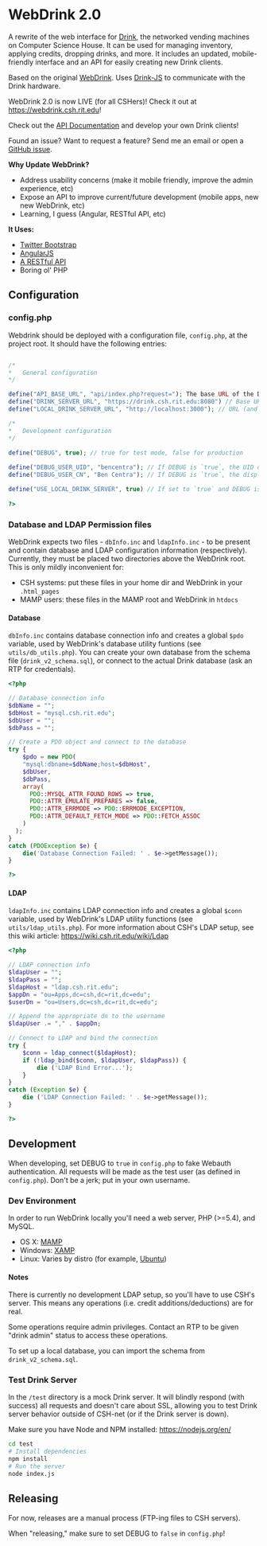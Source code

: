 # WebDrink 2.0

A rewrite of the web interface for [Drink](http://csh.rit.edu/projects.php), the networked vending machines on Computer Science House. It can be used for managing inventory, applying credits, dropping drinks, and more. It includes an updated, mobile-friendly interface and an API for easily creating new Drink clients. 

Based on the original [WebDrink](https://github.com/ComputerScienceHouse/WebDrink). Uses [Drink-JS](https://github.com/ComputerScienceHouse/Drink-JS) to communicate with the Drink hardware.

WebDrink 2.0 is now LIVE (for all CSHers)! Check it out at https://webdrink.csh.rit.edu!

Check out the [API Documentation](docs/API.md) and develop your own Drink clients!

Found an issue? Want to request a feature? Send me an email or open a [GitHub issue](https://github.com/bencentra/WebDrink-2.0/issues).

__Why Update WebDrink?__
* Address usability concerns (make it mobile friendly, improve the admin experience, etc)    
* Expose an API to improve current/future development (mobile apps, new new WebDrink, etc)
* Learning, I guess (Angular, RESTful API, etc)

__It Uses:__
* [Twitter Bootstrap](http://getbootstrap.com/)    
* [AngularJS](http://angularjs.org/)    
* [A RESTful API](http://coreymaynard.com/blog/creating-a-restful-api-with-php/)    
* Boring ol' PHP        

## Configuration

### config.php

Webdrink should be deployed with a configuration file, `config.php`, at the project root. It should have the following entries:

```php

/*
*	General configuration
*/

define("API_BASE_URL", "api/index.php?request="); The base URL of the Drink API
define("DRINK_SERVER_URL", "https://drink.csh.rit.edu:8080") // Base URL for the Drink (websocket) server
define("LOCAL_DRINK_SERVER_URL", "http://localhost:3000"); // URL (and port) of test drink server (see /test directory)

/*
*	Development configuration
*/
  
define("DEBUG", true); // true for test mode, false for production

define("DEBUG_USER_UID", "bencentra"); // If DEBUG is `true`, the UID of the test user (probably your own)
define("DEBUG_USER_CN", "Ben Centra"); // If DEBUG is `true`, the display name of the user (probably your own)

define("USE_LOCAL_DRINK_SERVER", true) // If set to `true` and DEBUG is `true`, will use a mock Drink server for developing
  
?>
```

### Database and LDAP Permission files

WebDrink expects two files - `dbInfo.inc` and `ldapInfo.inc` - to be present and contain database and LDAP configuration information (respectively). Currently, they must be placed two directories above the WebDrink root. This is only mildly inconvenient for: 

* CSH systems: put these files in your home dir and WebDrink in your `.html_pages`
* MAMP users: these files in the MAMP root and WebDrink in `htdocs` 

#### Database

`dbInfo.inc` contains database connection info and creates a global `$pdo` variable, used by WebDrink's database utility funtions (see `utils/db_utils.php`). You can create your own database from the schema file (`drink_v2_schema.sql`), or connect to the actual Drink database (ask an RTP for credentials).

```php
<?php

// Database connection info
$dbName = "";
$dbHost = "mysql.csh.rit.edu";
$dbUser = ""; 
$dbPass = "";

// Create a PDO object and connect to the database
try {
	$pdo = new PDO(
    "mysql:dbname=$dbName;host=$dbHost", 
    $dbUser, 
    $dbPass, 
    array(
      PDO::MYSQL_ATTR_FOUND_ROWS => true, 
      PDO::ATTR_EMULATE_PREPARES => false,
      PDO::ATTR_ERRMODE => PDO::ERRMODE_EXCEPTION,
      PDO::ATTR_DEFAULT_FETCH_MODE => PDO::FETCH_ASSOC
    )
  );
} 
catch (PDOException $e) {
    die('Database Connection Failed: ' . $e->getMessage());
}

?>

```

#### LDAP

`ldapInfo.inc` contains LDAP connection info and creates a global `$conn` variable, used by WebDrink's LDAP utility functions (see `utils/ldap_utils.php`). For more information about CSH's LDAP setup, see this wiki article: https://wiki.csh.rit.edu/wiki/Ldap

```php
<?php

// LDAP connection info
$ldapUser = "";
$ldapPass = "";
$ldapHost = "ldap.csh.rit.edu";
$appDn = "ou=Apps,dc=csh,dc=rit,dc=edu";
$userDn = "ou=Users,dc=csh,dc=rit,dc=edu";

// Append the appropriate dn to the username
$ldapUser .= "," . $appDn;

// Connect to LDAP and bind the connection
try {
	$conn = ldap_connect($ldapHost);
	if (!ldap_bind($conn, $ldapUser, $ldapPass)) {
		die ('LDAP Bind Error...');
	}
}
catch (Exception $e) {
	die ('LDAP Connection Failed: ' . $e->getMessage());
}

?>

```

## Development

When developing, set DEBUG to `true` in `config.php` to fake Webauth authentication. All requests will be made as the test user (as defined in `config.php`). Don't be a jerk; put in your own username.

### Dev Environment

In order to run WebDrink locally you'll need a web server, PHP (>=5.4), and MySQL. 

* OS X: [MAMP](https://www.mamp.info/en/)
* Windows: [XAMP](http://www.wampserver.com/en/)
* Linux: Varies by distro (for example, [Ubuntu](https://help.ubuntu.com/community/ApacheMySQLPHP))

#### Notes

There is currently no development LDAP setup, so you'll have to use CSH's server. This means any operations (i.e. credit additions/deductions) are for real. 

Some operations require admin privileges. Contact an RTP to be given "drink admin" status to access these operations.

To set up a local database, you can import the schema from `drink_v2_schema.sql`.

### Test Drink Server

In the `/test` directory is a mock Drink server. It will blindly respond (with success) all requests and doesn't care about SSL, allowing you to test Drink server behavior outside of CSH-net (or if the Drink server is down).

Make sure you have Node and NPM installed: https://nodejs.org/en/

```bash
cd test
# Install dependencies
npm install
# Run the server
node index.js
```

## Releasing

For now, releases are a manual process (FTP-ing files to CSH servers). 

When "releasing," make sure to set DEBUG to `false` in `config.php`! 